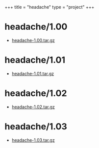 +++
title = "headache"
type = "project"
+++

# headache/1.00
* [headache-1.00.tar.gz](/headache/headache/1.00/headache-1.00.tar.gz)

# headache/1.01
* [headache-1.01.tar.gz](/headache/headache/1.01/headache-1.01.tar.gz)

# headache/1.02
* [headache-1.02.tar.gz](/headache/headache/1.02/headache-1.02.tar.gz)

# headache/1.03
* [headache-1.03.tar.gz](/headache/headache/1.03/headache-1.03.tar.gz)